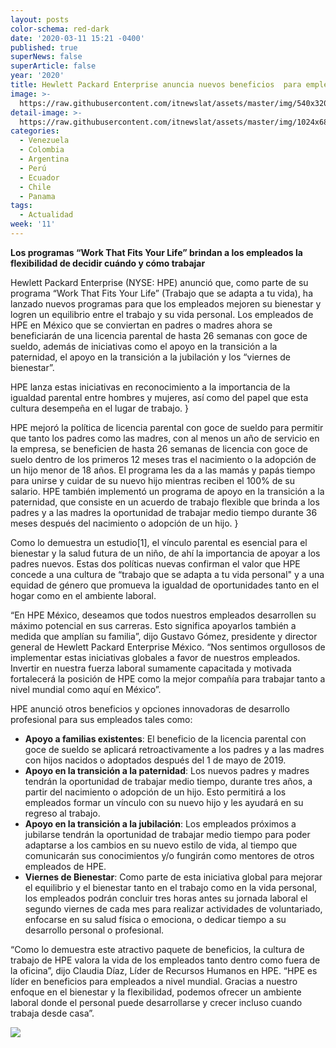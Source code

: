 ```yaml
---
layout: posts
color-schema: red-dark
date: '2020-03-11 15:21 -0400'
published: true
superNews: false
superArticle: false
year: '2020'
title: Hewlett Packard Enterprise anuncia nuevos beneficios  para empleados
image: >-
  https://raw.githubusercontent.com/itnewslat/assets/master/img/540x320/Empleados-Oficina-p.jpg
detail-image: >-
  https://raw.githubusercontent.com/itnewslat/assets/master/img/1024x680/Empleados-Oficina-g.jpg
categories:
  - Venezuela
  - Colombia
  - Argentina
  - Perú
  - Ecuador
  - Chile
  - Panama
tags:
  - Actualidad
week: '11'
---
```

**Los programas “Work That Fits Your Life” brindan a los empleados la flexibilidad de decidir cuándo y cómo trabajar**

Hewlett Packard Enterprise (NYSE: HPE) anunció que, como parte de su programa “Work That Fits Your Life” (Trabajo que se adapta a tu vida), ha lanzado nuevos programas para que los empleados mejoren su bienestar y logren un equilibrio entre el trabajo y su vida personal. Los empleados de HPE en México que se conviertan en padres o madres ahora se beneficiarán de una licencia parental de hasta 26 semanas con goce de sueldo, además de iniciativas como el apoyo en la transición a la paternidad, el apoyo en la transición a la jubilación y los “viernes de bienestar”. 

HPE lanza estas iniciativas en reconocimiento a la importancia de la igualdad parental entre hombres y mujeres, así como del papel que esta cultura desempeña en el lugar de trabajo. }

HPE mejoró la política de licencia parental con goce de sueldo para permitir que tanto los padres como las madres, con al menos un año de servicio en la empresa, se beneficien de hasta 26 semanas de licencia con goce de suelo dentro de los primeros 12 meses tras el nacimiento o la adopción de un hijo menor de 18 años. El programa les da a las mamás y papás tiempo para unirse y cuidar de su nuevo hijo mientras reciben el 100% de su salario. HPE también implementó un programa de apoyo en la transición a la paternidad, que consiste en un acuerdo de trabajo flexible que brinda a los padres y a las madres la oportunidad de trabajar medio tiempo durante 36 meses después del nacimiento o adopción de un hijo.   }

Como lo demuestra un estudio[1], el vínculo parental es esencial para el bienestar y la salud futura de un niño, de ahí la importancia de apoyar a los padres nuevos. Estas dos políticas nuevas confirman el valor que HPE concede a una cultura de “trabajo que se adapta a tu vida personal" y a una equidad de género que promueva la igualdad de oportunidades tanto en el hogar como en el ambiente laboral. 

“En HPE México, deseamos que todos nuestros empleados desarrollen su máximo potencial en sus carreras. Esto significa apoyarlos también a medida que amplían su familia”, dijo Gustavo Gómez, presidente y director general de Hewlett Packard Enterprise México. “Nos sentimos orgullosos de implementar estas iniciativas globales a favor de nuestros empleados. Invertir en nuestra fuerza laboral sumamente capacitada y motivada fortalecerá la posición de HPE como la mejor compañía para trabajar tanto a nivel mundial como aquí en México”. 

HPE anunció otros beneficios y opciones innovadoras de desarrollo profesional para sus empleados tales como:

- **Apoyo a familias existentes**: El beneficio de la licencia parental con goce de sueldo se aplicará retroactivamente a los padres y a las madres con hijos nacidos o adoptados después del 1 de mayo de 2019. 
- **Apoyo en la transición a la paternidad**: Los nuevos padres y madres tendrán la oportunidad de trabajar medio tiempo, durante tres años, a partir del nacimiento o adopción de un hijo. Esto permitirá a los empleados formar un vínculo con su nuevo hijo y les ayudará en su regreso al trabajo.
- **Apoyo en la transición a la jubilación**: Los empleados próximos a jubilarse tendrán la oportunidad de trabajar medio tiempo para poder adaptarse a los cambios en su nuevo estilo de vida, al tiempo que comunicarán sus conocimientos y/o fungirán como mentores de otros empleados de HPE.
- **Viernes de Bienestar**: Como parte de esta iniciativa global para mejorar el equilibrio y el bienestar tanto en el trabajo como en la vida personal, los empleados podrán concluir tres horas antes su jornada laboral el segundo viernes de cada mes para realizar actividades de voluntariado, enfocarse en su salud física o emociona, o dedicar tiempo a su desarrollo personal o profesional.

“Como lo demuestra este atractivo paquete de beneficios, la cultura de trabajo de HPE valora la vida de los empleados tanto dentro como fuera de la oficina”, dijo Claudia Díaz, Líder de Recursos Humanos en HPE. “HPE es líder en beneficios para empleados a nivel mundial. Gracias a nuestro enfoque en el bienestar y la flexibilidad, podemos ofrecer un ambiente laboral donde el personal puede desarrollarse y crecer incluso cuando trabaja desde casa”.  

<img src="https://tracker.metricool.com/c3po.jpg?hash=56f88a41e39ab42c063cc51676587a04"/>